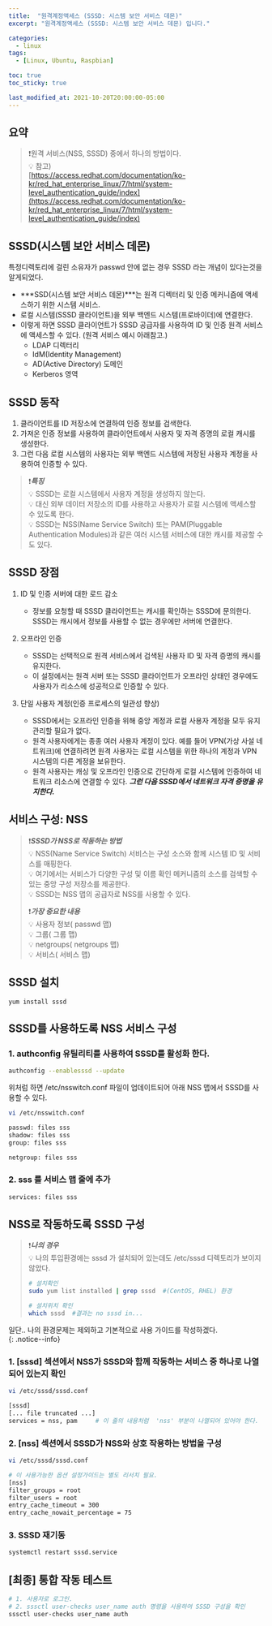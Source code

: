 ```yaml
---
title:  "원격계정액세스 (SSSD: 시스템 보안 서비스 데몬)"
excerpt: "원격계정액세스 (SSSD: 시스템 보안 서비스 데몬) 입니다."

categories:
  - linux
tags:
  - [Linux, Ubuntu, Raspbian]

toc: true
toc_sticky: true

last_modified_at: 2021-10-20T20:00:00-05:00
---
```


## 요약
> ❗원격 서비스(NSS, SSSD) 중에서 하나의 방법이다.  
> 💡 참고)  
> [https://access.redhat.com/documentation/ko-kr/red_hat_enterprise_linux/7/html/system-level_authentication_guide/index](https://access.redhat.com/documentation/ko-kr/red_hat_enterprise_linux/7/html/system-level_authentication_guide/index)


## SSSD(시스템 보안 서비스 데몬)
특정디렉토리에 걸린 소유자가 passwd 안에 없는 경우 SSSD 라는 개념이 있다는것을 알게되었다.  
  
- ***SSD(시스템 보안 서비스 데몬)***는 원격 디렉터리 및 인증 메커니즘에 액세스하기 위한 시스템 서비스. 
- 로컬 시스템(SSSD 클라이언트)을 외부 백엔드 시스템(프로바이더)에 연결한다. 
- 이렇게 하면 SSSD 클라이언트가 SSSD 공급자를 사용하여 ID 및 인증 원격 서비스에 액세스할 수 있다. (원격 서비스 예시 아래참고.)
    - LDAP 디렉터리
    - IdM(Identity Management)
    - AD(Active Directory) 도메인 
    - Kerberos 영역



## SSSD 동작
1. 클라이언트를 ID 저장소에 연결하여 인증 정보를 검색한다.  
2. 가져온 인증 정보를 사용하여 클라이언트에서 사용자 및 자격 증명의 로컬 캐시를 생성한다.  
3. 그런 다음 로컬 시스템의 사용자는 외부 백엔드 시스템에 저장된 사용자 계정을 사용하여 인증할 수 있다.  
  
> ❗***특징***  
> 💡 SSSD는 로컬 시스템에서 사용자 계정을 생성하지 않는다.  
> 💡 대신 외부 데이터 저장소의 ID를 사용하고 사용자가 로컬 시스템에 액세스할 수 있도록 한다.  
> 💡 SSSD는 NSS(Name Service Switch) 또는 PAM(Pluggable Authentication Modules)과 같은 여러 시스템 서비스에 대한 캐시를 제공할 수도 있다.  



## SSSD 장점
1. ID 및 인증 서버에 대한 로드 감소
    - 정보를 요청할 때 SSSD 클라이언트는 캐시를 확인하는 SSSD에 문의한다. SSSD는 캐시에서 정보를 사용할 수 없는 경우에만 서버에 연결한다.

2. 오프라인 인증
    - SSSD는 선택적으로 원격 서비스에서 검색된 사용자 ID 및 자격 증명의 캐시를 유지한다. 
    - 이 설정에서는 원격 서버 또는 SSSD 클라이언트가 오프라인 상태인 경우에도 사용자가 리소스에 성공적으로 인증할 수 있다. 

3. 단일 사용자 계정(인증 프로세스의 일관성 향상)  
    - SSSD에서는 오프라인 인증을 위해 중앙 계정과 로컬 사용자 계정을 모두 유지 관리할 필요가 없다.
    - 원격 사용자에게는 종종 여러 사용자 계정이 있다. 예를 들어 VPN(가상 사설 네트워크)에 연결하려면 원격 사용자는 로컬 시스템을 위한 하나의 계정과 VPN 시스템의 다른 계정을 보유한다.
    - 원격 사용자는 캐싱 및 오프라인 인증으로 간단하게 로컬 시스템에 인증하여 네트워크 리소스에 연결할 수 있다. ***그런 다음 SSSD에서 네트워크 자격 증명을 유지한다.***



## 서비스 구성: NSS
> ❗***SSSD가 NSS로 작동하는 방법***  
> 💡 NSS(Name Service Switch) 서비스는 구성 소스와 함께 시스템 ID 및 서비스를 매핑한다.  
> 💡 여기에서는 서비스가 다양한 구성 및 이름 확인 메커니즘의 소스를 검색할 수 있는 중앙 구성 저장소를 제공한다.  
> 💡 SSSD는 NSS 맵의 공급자로 NSS를 사용할 수 있다.  
>   
> ❗***가장 중요한 내용***  
> 💡 사용자 정보( passwd 맵)  
> 💡 그룹( 그룹 맵)  
> 💡 netgroups( netgroups 맵)  
> 💡 서비스( 서비스 맵)  
  

    
## SSSD 설치

```
yum install sssd
```
  
## SSSD를 사용하도록 NSS 서비스 구성
### 1. authconfig 유틸리티를 사용하여 SSSD를 활성화 한다.

```bash
authconfig --enablesssd --update
```

위처럼 하면 /etc/nsswitch.conf 파일이 업데이트되어 아래 NSS 맵에서 SSSD를 사용할 수 있다.

```bash
vi /etc/nsswitch.conf 

passwd: files sss 
shadow: files sss 
group: files sss 

netgroup: files sss
```

### 2. sss 를 서비스 맵 줄에 추가

```bash
services: files sss
```


## NSS로 작동하도록 SSSD 구성
> ❗***나의 경우***  
> 💡 나의 투입환경에는 sssd 가 설치되어 있는데도 /etc/sssd 디렉토리가 보이지 않았다.
>   
> ```bash
> # 설치확인
> sudo yum list installed | grep sssd  #(CentOS, RHEL) 환경
> 
> # 설치위치 확인
> which sssd  #결과는 no sssd in...
> 
> ```
  
일단.. 나의 환경문제는 제외하고 기본적으로 사용 가이드를 작성하겠다.  
{: .notice--info}

  
  
### 1. [sssd] 섹션에서 NSS가 SSSD와 함께 작동하는 서비스 중 하나로 나열되어 있는지 확인

```bash
vi /etc/sssd/sssd.conf

[sssd] 
[... file truncated ...] 
services = nss, pam     # 이 줄의 내용처럼  'nss' 부분이 나열되어 있어야 한다.
```


### 2. [nss] 섹션에서 SSSD가 NSS와 상호 작용하는 방법을 구성

```bash
vi /etc/sssd/sssd.conf

# 이 사용가능한 옵션 설정가이드는 별도 리서치 필요.
[nss] 
filter_groups = root 
filter_users = root 
entry_cache_timeout = 300 
entry_cache_nowait_percentage = 75

```

### 3. SSSD 재기동

```bash
systemctl restart sssd.service
````


## [최종] 통합 작동 테스트

```bash
# 1. 사용자로 로그인. 
# 2. sssctl user-checks user_name auth 명령을 사용하여 SSSD 구성을 확인
sssctl user-checks user_name auth

```

